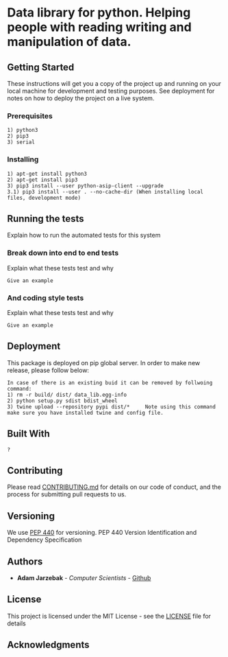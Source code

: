 # Data library for python. Helping people with reading writing and manipulation of data.

## Getting Started

These instructions will get you a copy of the project up and running on your local machine for development and testing purposes. See deployment for notes on how to deploy the project on a live system.

### Prerequisites

```
1) python3
2) pip3
3) serial
```

### Installing

```
1) apt-get install python3
2) apt-get install pip3
3) pip3 install --user python-asip-client --upgrade
3.1) pip3 install --user . --no-cache-dir (When installing local files, development mode)
```

## Running the tests

Explain how to run the automated tests for this system

### Break down into end to end tests

Explain what these tests test and why

```
Give an example
```

### And coding style tests

Explain what these tests test and why

```
Give an example
```

## Deployment

This package is deployed on pip global server. In order to make new release, please follow below:

```
In case of there is an existing buid it can be removed by follwoing command:
1) rm -r build/ dist/ data_lib.egg-info
2) python setup.py sdist bdist_wheel
3) twine upload --repository pypi dist/*     Note using this command make sure you have installed twine and config file.

```
## Built With
```
?
```
## Contributing

Please read [CONTRIBUTING.md](CONTRIBUTING.md) for details on our code of conduct, and the process for submitting pull requests to us.

## Versioning

We use [PEP 440](https://www.python.org/dev/peps/pep-0440/) for versioning.
PEP 440 Version Identification and Dependency Specification

## Authors

* **Adam Jarzebak** - *Computer Scientists* - [Github](https://github.com/jarzab3)

## License

This project is licensed under the MIT License - see the [LICENSE](LICENSE) file for details

## Acknowledgments

